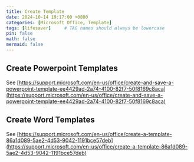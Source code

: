 ```yaml
---
title: Create Template
date: 2024-10-14 19:17:00 +0800
categories: [Microsoft Office, Template]
tags: [lifesaver]     # TAG names should always be lowercase
pin: false
math: false
mermaid: false
---
```


## Create Powerpoint Templates

See [https://support.microsoft.com/en-us/office/create-and-save-a-powerpoint-template-ee4429ad-2a74-4100-82f7-50f8169c8aca](https://support.microsoft.com/en-us/office/create-and-save-a-powerpoint-template-ee4429ad-2a74-4100-82f7-50f8169c8aca)

## Create Word Templates

See [https://support.microsoft.com/en-us/office/create-a-template-86a1d089-5ae2-4d53-9042-1191bce57deb](https://support.microsoft.com/en-us/office/create-a-template-86a1d089-5ae2-4d53-9042-1191bce57deb)
